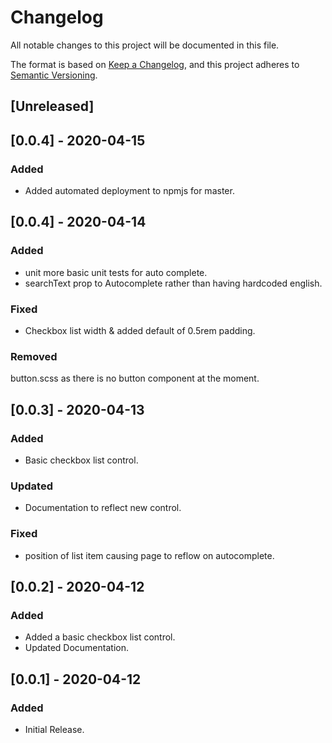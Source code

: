 # Changelog

All notable changes to this project will be documented in this file.

The format is based on [Keep a Changelog](https://keepachangelog.com/en/1.0.0/),
and this project adheres to [Semantic Versioning](https://semver.org/spec/v2.0.0.html).

## [Unreleased]

## [0.0.4] - 2020-04-15
### Added

- Added automated deployment to npmjs for master.

## [0.0.4] - 2020-04-14

### Added

- unit more basic unit tests for auto complete.
- searchText prop to Autocomplete rather than having hardcoded english.

### Fixed

- Checkbox list width & added default of 0.5rem padding.

### Removed

button.scss as there is no button component at the moment.

## [0.0.3] - 2020-04-13

### Added

- Basic checkbox list control.

### Updated

- Documentation to reflect new control.

### Fixed

- position of list item causing page to reflow on autocomplete.

## [0.0.2] - 2020-04-12

### Added

- Added a basic checkbox list control.
- Updated Documentation.

## [0.0.1] - 2020-04-12

### Added

- Initial Release.
